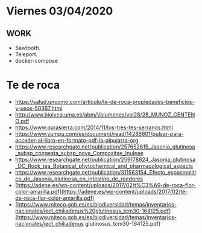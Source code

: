 # Viernes 03/04/2020

## WORK

- Sawtooth.
- Teleport.
- docker-compose



# Te de roca

- https://salud.uncomo.com/articulo/te-de-roca-propiedades-beneficios-y-usos-50367.html
- http://www.biolveg.uma.es/abm/Volumenes/vol28/28_MUNOZ_CENTENO.pdf
- https://www.purasierra.com/2014/11/los-tres-tes-serranos.html
- https://www.yumpu.com/es/document/read/14286601/pulsar-para-acceder-al-libro-en-formato-pdf-la-alpujarra-org 
- https://www.researchgate.net/publication/257652615_Jasonia_glutinosa_subsp_congesta_subsp_nova_Compositae_Inuleae
- https://www.researchgate.net/publication/259178824_Jasonia_glutinosa_DC_Rock_tea_Botanical_phytochemical_and_pharmacological_aspects
- https://www.researchgate.net/publication/311563154_Efecto_espasmolitico_de_Jasonia_glutinosa_en_intestino_de_roedores
- [https://adene.es/wp-content/uploads/2017/02/t%C3%A9-de-roca-flor-color-amarilla.pdf](https://adene.es/wp-content/uploads/2017/02/té-de-roca-flor-color-amarilla.pdf)
- [https://www.miteco.gob.es/es/biodiversidad/temas/inventarios-nacionales/iect_chiliadenus%20glutinosus_tcm30-164125.pdf](https://www.miteco.gob.es/es/biodiversidad/temas/inventarios-nacionales/iect_chiliadenus glutinosus_tcm30-164125.pdf)




